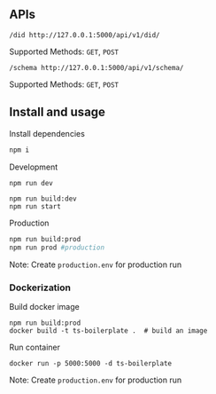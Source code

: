 ## APIs

`/did http://127.0.0.1:5000/api/v1/did/`

Supported Methods: `GET`, `POST`


`/schema http://127.0.0.1:5000/api/v1/schema/`

Supported Methods: `GET`, `POST`


## Install and usage

Install dependencies
```bash
npm i 
```

Development

```bash
npm run dev 
```

```
npm run build:dev
npm run start  
```

Production

```bash
npm run build:prod 
npm run prod #production
```
Note: Create `production.env` for production run

### Dockerization

Build docker image
```
npm run build:prod
docker build -t ts-boilerplate .  # build an image
```

Run container
```
docker run -p 5000:5000 -d ts-boilerplate
```
Note: Create `production.env` for production run
